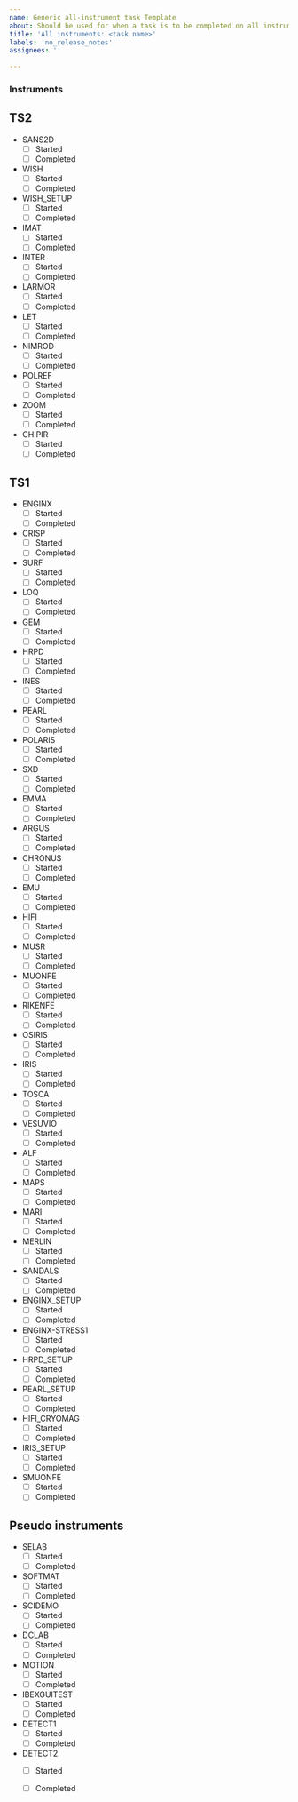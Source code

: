 ```yaml
---
name: Generic all-instrument task Template
about: Should be used for when a task is to be completed on all instruments - this provides a ticklist for each one. 
title: 'All instruments: <task name>'
labels: 'no_release_notes'
assignees: ''

---
```


### Instruments

## TS2 

- SANS2D 
    - [ ] Started
    - [ ] Completed
- WISH 
    - [ ] Started
    - [ ] Completed
- WISH_SETUP
    - [ ] Started
    - [ ] Completed
- IMAT
    - [ ] Started
    - [ ] Completed
- INTER
    - [ ] Started
    - [ ] Completed
- LARMOR
    - [ ] Started
    - [ ] Completed
- LET
    - [ ] Started
    - [ ] Completed
- NIMROD
    - [ ] Started
    - [ ] Completed
- POLREF
    - [ ] Started
    - [ ] Completed
- ZOOM
    - [ ] Started
    - [ ] Completed
- CHIPIR
    - [ ] Started
    - [ ] Completed

## TS1 
- ENGINX
  - [ ] Started
  - [ ] Completed
- CRISP
  - [ ] Started
  - [ ] Completed
- SURF
  - [ ] Started
  - [ ] Completed
- LOQ
  - [ ] Started
  - [ ] Completed
- GEM
  - [ ] Started
  - [ ] Completed
- HRPD
  - [ ] Started
  - [ ] Completed
- INES
  - [ ] Started
  - [ ] Completed
- PEARL 
  - [ ] Started
  - [ ] Completed
- POLARIS
  - [ ] Started
  - [ ] Completed
- SXD 
  - [ ] Started
  - [ ] Completed
- EMMA
  - [ ] Started
  - [ ] Completed
- ARGUS 
  - [ ] Started
  - [ ] Completed
- CHRONUS 
  - [ ] Started
  - [ ] Completed
- EMU 
  - [ ] Started
  - [ ] Completed
- HIFI 
  - [ ] Started
  - [ ] Completed
- MUSR 
  - [ ] Started
  - [ ] Completed
- MUONFE
  - [ ] Started
  - [ ] Completed
- RIKENFE
  - [ ] Started
  - [ ] Completed
- OSIRIS
  - [ ] Started
  - [ ] Completed
- IRIS
  - [ ] Started
  - [ ] Completed
- TOSCA
  - [ ] Started
  - [ ] Completed
- VESUVIO 
  - [ ] Started
  - [ ] Completed
- ALF
  - [ ] Started
  - [ ] Completed
- MAPS
  - [ ] Started
  - [ ] Completed
- MARI
  - [ ] Started
  - [ ] Completed
- MERLIN
  - [ ] Started
  - [ ] Completed
- SANDALS
  - [ ] Started
  - [ ] Completed
- ENGINX_SETUP
  - [ ] Started
  - [ ] Completed
- ENGINX-STRESS1
  - [ ] Started
  - [ ] Completed
- HRPD_SETUP
  - [ ] Started
  - [ ] Completed
- PEARL_SETUP
  - [ ] Started
  - [ ] Completed
- HIFI_CRYOMAG
  - [ ] Started
  - [ ] Completed
- IRIS_SETUP
  - [ ] Started
  - [ ] Completed
- SMUONFE
  - [ ] Started
  - [ ] Completed

## Pseudo instruments
- SELAB
  - [ ] Started
  - [ ] Completed
- SOFTMAT
  - [ ] Started
  - [ ] Completed
- SCIDEMO
  - [ ] Started
  - [ ] Completed
- DCLAB
  - [ ] Started
  - [ ] Completed
- MOTION
  - [ ] Started
  - [ ] Completed
- IBEXGUITEST
  - [ ] Started
  - [ ] Completed
- DETECT1
  - [ ] Started
  - [ ] Completed
- DETECT2
  - [ ] Started
  - [ ] Completed


